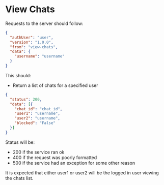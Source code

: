 # View Chats

Requests to the server should follow:

```json
{
  "authUser": "user",
  "version": "1.0.0",
  "from": "view-chats",
  "data": {
    "username": "username"
  }
}
```

This should:
- Return a list of chats for a specified user

```json
{
  "status": 200,
  "data": [{
    "chat_id": "chat_id",
    "user1": "username",
    "user2": "username",
    "blocked": "False"
  }]
}
```
Status will be:
- 200 if the service ran ok
- 400 if the request was poorly formatted
- 500 if the service had an exception for some other reason

It is expected that either user1 or user2 will be the logged in user viewing the chats list.